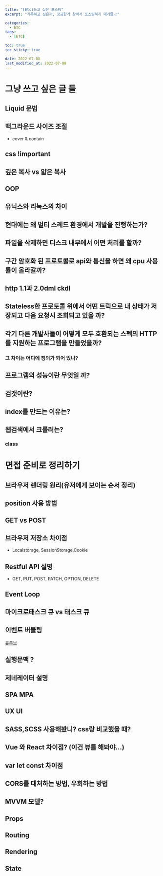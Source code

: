 ```yaml
---
title: "[Etc]쓰고 싶은 포스팅"
excerpt: "기록하고 싶은거, 궁금한거 찾아서 포스팅하기 대기줄📈"

categories:
  - ETC
tags:
  - [ETC]

toc: true
toc_sticky: true

date: 2022-07-08
last_modified_at: 2022-07-08
---
```


# 그냥 쓰고 싶은 글 들

## Liquid 문법

## 백그라운드 사이즈 조절

- cover & contain

## css !important

## 깊은 복사 vs 얇은 복사

## OOP

## 유닉스와 리눅스의 차이

## 현대에는 왜 멀티 스레드 환경에서 개발을 진행하는가?

## 파일을 삭제하면 디스크 내부에서 어떤 처리를 할까?

## 구간 암호화 된 프로토콜로 api와 통신을 하면 왜 cpu 사용률이 올라갈까?

## http 1.1과 2.0dml ckdl

## Stateless한 프로토콜 위에서 어떤 트릭으로 내 상태가 저장되고 다음 요청시 조회되고 있을 까?

## 각기 다른 개발사들이 어떻게 모두 호환되는 스펙의 HTTP를 지원하는 프로그램을 만들었을까?

### 그 차이는 어디에 정의가 되어 있나?

## 프로그램의 성능이란 무엇일 까?

## 검갯이란?

## index를 만드는 이유는?

## 웹검색에서 크롤러는?

### class

# 면접 준비로 정리하기

## 브라우저 렌더링 원리(유저에게 보이는 순서 정리)

## position 사용 방법

## GET vs POST

## 브라우저 저장소 차이점

- Localstorage, SessionStorage,Cookie

## Restful API 설명

- GET, PUT, POST, PATCH, OPTION, DELETE

## Event Loop

## 마이크로태스크 큐 vs 태스크 큐

## 이벤트 버블링

[유투브](https://youtu.be/8aGhZQkoFbQ)

## 실행문맥 ?

## 제네레이터 설명

## SPA MPA

## UX UI

## SASS,SCSS 사용해봤니? css랑 비교했을 때?

## Vue 와 React 차이점? (이건 뷰를 해봐야...)

## var let const 차이점

## CORS를 대처하는 방법, 우회하는 방법

## MVVM 모델?

## Props

## Routing

## Rendering

## State
